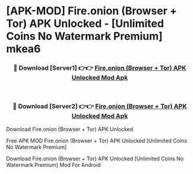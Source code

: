 # [APK-MOD] Fire.onion (Browser + Tor) APK Unlocked - [Unlimited Coins No Watermark Premium] mkea6



<div align="center">
<h3>🔴 Download [Server1] 👉👉 <a href="https://momento.my/?title=Fire.onion_(Browser_+_Tor)_APK_Unlocked">Fire.onion (Browser + Tor) APK Unlocked Mod Apk</a></h3><br>

<h3>🔴 Download [Server2] 👉👉 <a href="https://momento.my/?title=Fire.onion_(Browser_+_Tor)_APK_Unlocked">Fire.onion (Browser + Tor) APK Unlocked Mod Apk</a></h3>
</div>



Download Fire.onion (Browser + Tor) APK Unlocked 

Free APK MOD Fire.onion (Browser + Tor) APK Unlocked [Unlimited Coins No Watermark Premium]

Download Fire.onion (Browser + Tor) APK Unlocked [Unlimited Coins No Watermark Premium] Mod For Android
